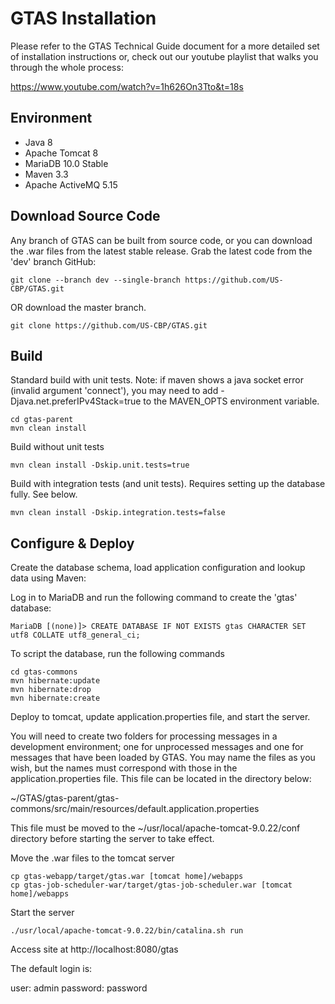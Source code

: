 # GTAS Installation

Please refer to the GTAS Technical Guide document for a more detailed set of installation instructions or, check out our youtube playlist that walks you through the whole process:

https://www.youtube.com/watch?v=1h626On3Tto&t=18s

## Environment

* Java 8
* Apache Tomcat 8
* MariaDB 10.0 Stable
* Maven 3.3
* Apache ActiveMQ 5.15

## Download Source Code

Any branch of GTAS can be built from source code, or you can download the .war files from the latest stable release. Grab the latest code from the 'dev' branch GitHub:

```
git clone --branch dev --single-branch https://github.com/US-CBP/GTAS.git
```

OR download the master branch.

```
git clone https://github.com/US-CBP/GTAS.git
```

## Build

Standard build with unit tests. Note: if maven shows a java socket error (invalid argument 'connect'), you may need to add -Djava.net.preferIPv4Stack=true to the MAVEN_OPTS environment variable.

```
cd gtas-parent
mvn clean install
```

Build without unit tests

```
mvn clean install -Dskip.unit.tests=true
```

Build with integration tests (and unit tests).  Requires setting up the database fully.  See below.

```
mvn clean install -Dskip.integration.tests=false
```

## Configure & Deploy

Create the database schema, load application configuration and lookup data using Maven:

Log in to MariaDB and run the following command to create the 'gtas' database:

```
MariaDB [(none)]> CREATE DATABASE IF NOT EXISTS gtas CHARACTER SET utf8 COLLATE utf8_general_ci;
```

To script the database, run the following commands

```
cd gtas-commons
mvn hibernate:update
mvn hibernate:drop
mvn hibernate:create
```

Deploy to tomcat, update application.properties file, and start the server.

You will need to create two folders for processing messages in a development environment; one for unprocessed messages and one for messages that have been loaded by GTAS. You may name the files as you wish, but the names must correspond with those in the application.properties file. This file can be located in the directory below:

~/GTAS/gtas-parent/gtas-commons/src/main/resources/default.application.properties

This file must be moved to the ~/usr/local/apache-tomcat-9.0.22/conf directory before starting the server to take effect.

Move the .war files to the tomcat server

```
cp gtas-webapp/target/gtas.war [tomcat home]/webapps
cp gtas-job-scheduler-war/target/gtas-job-scheduler.war [tomcat home]/webapps
```

Start the server

```
./usr/local/apache-tomcat-9.0.22/bin/catalina.sh run
```

Access site at http://localhost:8080/gtas

The default login is:

user: admin
password: password

